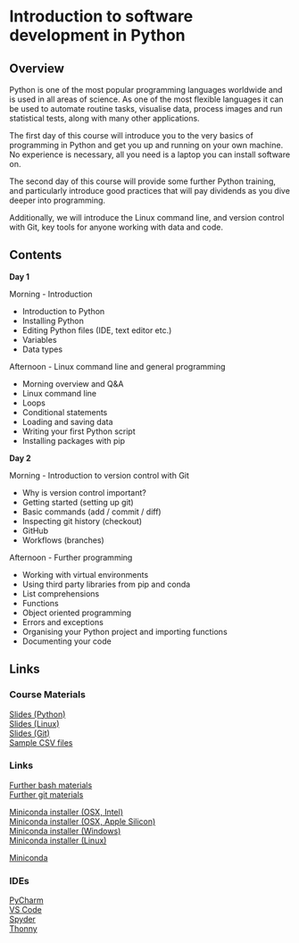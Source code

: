 # Introduction to software development in Python

## Overview
Python is one of the most popular programming languages worldwide and is used in all areas of science. As one of the 
most flexible languages it can be used to automate routine tasks, visualise data, process images and run statistical 
tests, along with many other applications.

The first day of this course will introduce you to the very basics of programming in Python and get you up and running 
on your own machine. No experience is necessary, all you need is a laptop you can install software on.

The second day of this course will provide some further Python training, and particularly introduce good practices that 
will pay dividends as you dive deeper into programming. 

Additionally, we will introduce the Linux command line, and 
version control with Git, key tools for anyone working with data and code.

## Contents

**Day 1**

Morning - Introduction

*   Introduction to Python
*   Installing Python
*   Editing Python files (IDE, text editor etc.)
*   Variables
*   Data types

Afternoon - Linux command line and general programming

*   Morning overview and Q&A
* Linux command line
*   Loops
*   Conditional statements
*   Loading and saving data
*   Writing your first Python script
*   Installing packages with pip

**Day 2**

Morning - Introduction to version control with Git

*   Why is version control important?
*   Getting started (setting up git)
*   Basic commands (add / commit / diff)
*   Inspecting git history (checkout)
*   GitHub
*   Workflows (branches)

Afternoon - Further programming

*   Working with virtual environments
*   Using third party libraries from pip and conda
*   List comprehensions
*   Functions
*   Object oriented programming
*   Errors and exceptions
*   Organising your Python project and importing functions
*   Documenting your code


## Links

### Course Materials
[Slides (Python)](https://docs.google.com/presentation/d/12kxJKIGZdrMGC_UqpDQcRshmw9wzicRmMJOA4AFEwnU/edit?usp=sharing)  
[Slides (Linux)](https://github.com/raacampbell/linux_cli_intro)  
[Slides (Git)](https://docs.google.com/presentation/d/1HmTqmgB34deJILvPOQtwuaQR_iwGp5AwEwGf7tmx5hE/edit?usp=sharing)  
[Sample CSV files](https://vincentarelbundock.github.io/Rdatasets/datasets.html)

### Links
[Further bash materials](http://swcarpentry.github.io/shell-novice)  
[Further git materials](http://swcarpentry.github.io/git-novice)

[Miniconda installer (OSX, Intel)](https://repo.anaconda.com/miniconda/Miniconda3-latest-MacOSX-x86_64.pkg)  
[Miniconda installer (OSX, Apple Silicon)](https://repo.anaconda.com/miniconda/Miniconda3-latest-MacOSX-arm64.pkg)  
[Miniconda installer (Windows)](https://repo.anaconda.com/miniconda/Miniconda3-latest-Windows-x86_64.exe)  
[Miniconda installer (Linux)](https://repo.anaconda.com/miniconda/Miniconda3-latest-Linux-x86_64.sh)

[Miniconda](https://docs.conda.io/en/latest/miniconda.html)

### IDEs
[PyCharm](https://www.jetbrains.com/pycharm/)  
[VS Code](https://code.visualstudio.com/)  
[Spyder](https://www.spyder-ide.org/)  
[Thonny](https://thonny.org/)
